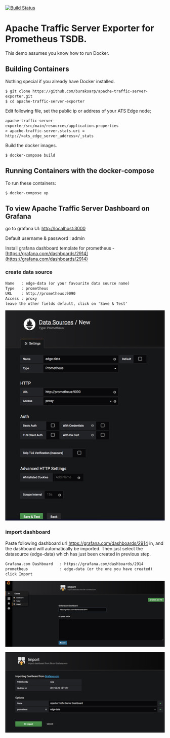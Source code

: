 [![Build Status](https://travis-ci.org/buraksarp/apache-traffic-server-exporter.svg?branch=master)](https://travis-ci.org/buraksarp/apache-traffic-server-exporter)

Apache Traffic Server Exporter for Prometheus TSDB.
=========================

This demo assumes you know how to run Docker.

Building Containers
---------------------

Nothing special if you already have Docker installed. 

    $ git clone https://github.com/buraksarp/apache-traffic-server-exporter.git
    $ cd apache-traffic-server-exporter

Edit following file, set the public ip or address of your ATS Edge node;

    apache-traffic-server-exporter/src/main/resources/application.properties 
    > apache-traffic-server.stats.uri = http://<ats_edge_server_address>/_stats 

Build the docker images. 

    $ docker-compose build 

Running Containers with the docker-compose
---------------------
To run these containers:

    $ docker-compose up
    
To view Apache Traffic Server Dashboard on Grafana
---------------------

go to grafana UI: [http://localhost:3000](http://localhost:3000)

Default username & password : admin

Install grafana dashboard template for prometheus - [https://grafana.com/dashboards/2914](https://grafana.com/dashboards/2914)

### create data source


    Name   : edge-data (or your favourite data source name)
    Type   : prometheus    
    URL    : http://prometheus:9090
    Access : proxy
    leave the other fields default, click on 'Save & Test'

![Alt text](docs/new-datasource.png?raw=true "New data source")

### import dashboard

Paste following dashboard url https://grafana.com/dashboards/2914 in, and the dashboard will automatically be imported. Then just select the datasource (edge-data) which has just been created in previous step. 

    Grafana.com Dashboard   : https://grafana.com/dashboards/2914
    prometheus              : edge-data (or the one you have created)
    click Import 

![Alt text](docs/import-dashboard.png?raw=true "Import dashboard")

![Alt text](docs/import-dashboard-2.png?raw=true "Import dashboard")
